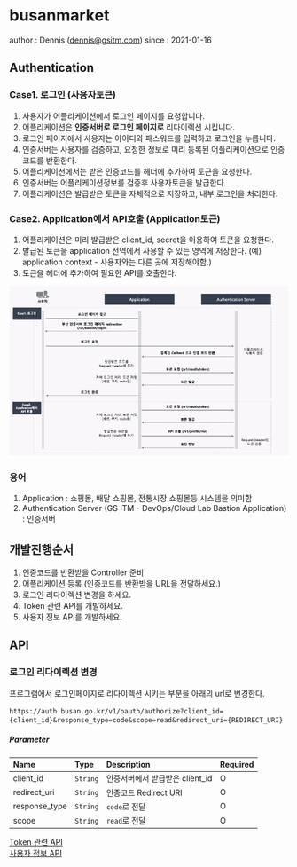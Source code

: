 # busanmarket



author : Dennis (dennis@gsitm.com)
since : 2021-01-16

## Authentication

### Case1. 로그인 (사용자토큰)

1. 사용자가 어플리케이션에서 로그인 페이지를 요청합니다.
2. 어플리케이션은 **인증서버로 로그인 페이지로** 리다이렉션 시킵니다.
3. 로그인 페이지에서 사용자는 아이디와 패스워드를 입력하고 로그인을 누릅니다.
4. 인증서버는 사용자를 검증하고, 요청한 정보로 미리 등록된 어플리케이션으로 인증코드를 반환한다.
5. 어플리케이션에서는 받은 인증코드를 헤더에 추가하여 토근을 요청한다.
6. 인증서버는 어플리케이션정보를 검증후 사용자토큰을 발급한다.
7. 어플리케이션은 발급받은 토큰을 자체적으로 저장하고, 내부 로그인을 처리한다.

### Case2. Application에서 API호출 (Application토큰)

1. 어플리케이션은 미리 발급받은 client_id, secret을 이용하여 토큰을 요청한다.
2. 발급된 토큰을 application 전역에서 사용할 수 있는 영역에 저장한다. (예) application context - 사용자와는 다른 곳에 저장해야함.)
3. 토큰을 헤더에 추가하여 필요한 API를 호출한다.

![](./images/flow.png)

### 용어

1. Application : 쇼핑몰, 배달 쇼핑몰, 전통시장 쇼핑몰등 시스템을 의미함
2. Authentication Server (GS ITM - DevOps/Cloud Lab Bastion Application) : 인증서버



## 개발진행순서

1. 인증코드를 반환받을 Controller 준비
2. 어플리케이션 등록 (인증코드를 반환받을 URL을 전달하세요.)
3. 로그인 리다이렉션 변경을 하세요.
4. Token 관련 API를 개발하세요.
5. 사용자 정보 API를 개발하세요.

 

## API

### 로그인 리다이렉션 변경

프로그램에서 로그인페이지로 리다이렉션 시키는 부분을 아래의 url로 변경한다.

```shell
https://auth.busan.go.kr/v1/oauth/authorize?client_id={client_id}&response_type=code&scope=read&redirect_uri={REDIRECT_URI}
```

##### Parameter

| Name          | Type     | Description                     | Required |
| :------------ | :------- | :------------------------------ | :------- |
| client_id     | `String` | 인증서버에서 받급받은 client_id | O        |
| redirect_uri  | `String` | 인증코드 Redirect URI           | O        |
| response_type | `String` | `code`로 전달                   | O        |
| scope         | `String` | `read`로 전달                   | O        |



[Token 관련 API](./apis/token.md)<br/>
[사용자 정보 API](./apis/profile_me.md)

